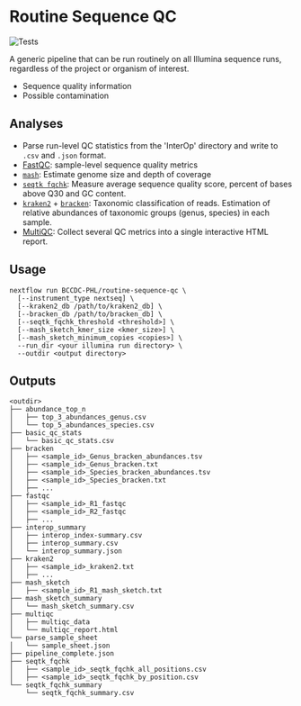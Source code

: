 # Routine Sequence QC

![Tests](https://github.com/BCCDC-PHL/routine-sequence-qc/actions/workflows/push_main.yml/badge.svg)

A generic pipeline that can be run routinely on all Illumina sequence runs, regardless of the project or organism of interest.

* Sequence quality information
* Possible contamination

## Analyses

* Parse run-level QC statistics from the 'InterOp' directory and write to `.csv` and `.json` format.
* [FastQC](https://www.bioinformatics.babraham.ac.uk/projects/fastqc/): sample-level sequence quality metrics
* [`mash`](https://github.com/marbl/Mash): Estimate genome size and depth of coverage
* [`seqtk fqchk`](https://github.com/lh3/seqtk): Measure average sequence quality score, percent of bases above Q30 and GC content.
* [`kraken2`](https://github.com/DerrickWood/kraken2) + [`bracken`](https://github.com/jenniferlu717/Bracken): Taxonomic classification
of reads. Estimation of relative abundances of taxonomic groups (genus, species) in each sample.
* [MultiQC](https://github.com/ewels/MultiQC): Collect several QC metrics into a single interactive HTML report.

## Usage

```
nextflow run BCCDC-PHL/routine-sequence-qc \
  [--instrument_type nextseq] \
  [--kraken2_db /path/to/kraken2_db] \
  [--bracken_db /path/to/bracken_db] \
  [--seqtk_fqchk_threshold <threshold>] \
  [--mash_sketch_kmer_size <kmer_size>] \
  [--mash_sketch_minimum_copies <copies>] \
  --run_dir <your illumina run directory> \
  --outdir <output directory>
```

## Outputs

```
<outdir>
├── abundance_top_n
│   ├── top_3_abundances_genus.csv
│   └── top_5_abundances_species.csv
├── basic_qc_stats
│   └── basic_qc_stats.csv
├── bracken
│   ├── <sample_id>_Genus_bracken_abundances.tsv
│   ├── <sample_id>_Genus_bracken.txt
│   ├── <sample_id>_Species_bracken_abundances.tsv
│   ├── <sample_id>_Species_bracken.txt
│   ├── ...
├── fastqc
│   ├── <sample_id>_R1_fastqc
│   ├── <sample_id>_R2_fastqc
│   ├── ...
├── interop_summary
│   ├── interop_index-summary.csv
│   ├── interop_summary.csv
│   └── interop_summary.json
├── kraken2
│   ├── <sample_id>_kraken2.txt
│   ├── ...
├── mash_sketch
│   ├── <sample_id>_R1_mash_sketch.txt
├── mash_sketch_summary
│   └── mash_sketch_summary.csv
├── multiqc
│   ├── multiqc_data
│   └── multiqc_report.html
└── parse_sample_sheet
│   └── sample_sheet.json
├── pipeline_complete.json
├── seqtk_fqchk
│   ├── <sample_id>_seqtk_fqchk_all_positions.csv
│   ├── <sample_id>_seqtk_fqchk_by_position.csv
└── seqtk_fqchk_summary
    └── seqtk_fqchk_summary.csv
```
